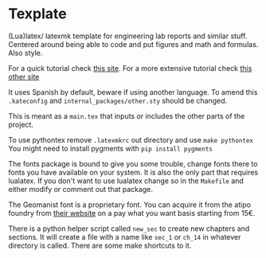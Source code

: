 # Texplate

(Lua)latex/ latexmk template for engineering lab reports and similar stuff.
Centered around being able to code and put figures and math and formulas.
Also style.

For a quick tutorial check [this site](https://latex-tutorial.com/). For a more
extensive tutorial check [this other site](https://www.overleaf.com/learn)


It uses Spanish by default, beware if using another language.
To amend this `.kateconfig` and `internal_packages/other.sty` should be changed.

This is meant as a `main.tex` that inputs or includes the other parts of the
project.

To use pythontex remove `.latexmkrc` out directory and use `make pythontex`
You might need to install pygments with `pip install pygments`

The fonts package is bound to give you some trouble, change fonts there to fonts
you have available on your system. It is also the only part that requires
lualatex. If you don't want to use lualatex change so in the `Makefile` and
either modify or comment out that package.

The Geomanist font is a proprietary font. You can acquire it from the atipo
foundry from [their website](https://www.atipofoundry.com/fonts/geomanist) on a
pay what you want basis starting from 15€.

There is a python helper script called `new_sec` to create new chapters and
sections. It will create a file with a name like `sec_1` or `ch_14` in whatever
directory is called. There are some make shortcuts to it.
